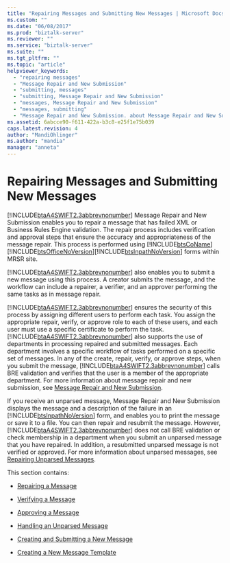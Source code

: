 ```yaml
---
title: "Repairing Messages and Submitting New Messages | Microsoft Docs"
ms.custom: ""
ms.date: "06/08/2017"
ms.prod: "biztalk-server"
ms.reviewer: ""
ms.service: "biztalk-server"
ms.suite: ""
ms.tgt_pltfrm: ""
ms.topic: "article"
helpviewer_keywords: 
  - "repairing messages"
  - "Message Repair and New Submission"
  - "submitting, messages"
  - "submitting, Message Repair and New Submission"
  - "messages, Message Repair and New Submission"
  - "messages, submitting"
  - "Message Repair and New Submission. about Message Repair and New Submission"
ms.assetid: 6abcce90-f611-422a-b3c8-e25f1e75b039
caps.latest.revision: 4
author: "MandiOhlinger"
ms.author: "mandia"
manager: "anneta"
---
```

# Repairing Messages and Submitting New Messages
[!INCLUDE[btaA4SWIFT2.3abbrevnonumber](../../includes/btaa4swift2-3abbrevnonumber-md.md)] Message Repair and New Submission enables you to repair a message that has failed XML or Business Rules Engine validation. The repair process includes verification and approval steps that ensure the accuracy and appropriateness of the message repair. This process is performed using [!INCLUDE[btsCoName](../../includes/btsconame-md.md)][!INCLUDE[btsOfficeNoVersion](../../includes/btsofficenoversion-md.md)][!INCLUDE[btsInpathNoVersion](../../includes/btsinpathnoversion-md.md)] forms within MRSR site.  
  
 [!INCLUDE[btaA4SWIFT2.3abbrevnonumber](../../includes/btaa4swift2-3abbrevnonumber-md.md)] also enables you to submit a new message using this process. A creator submits the message, and the workflow can include a repairer, a verifier, and an approver performing the same tasks as in message repair.  
  
 [!INCLUDE[btaA4SWIFT2.3abbrevnonumber](../../includes/btaa4swift2-3abbrevnonumber-md.md)] ensures the security of this process by assigning different users to perform each task. You assign the appropriate repair, verify, or approve role to each of these users, and each user must use a specific certificate to perform the task. [!INCLUDE[btaA4SWIFT2.3abbrevnonumber](../../includes/btaa4swift2-3abbrevnonumber-md.md)] also supports the use of departments in processing repaired and submitted messages. Each department involves a specific workflow of tasks performed on a specific set of messages. In any of the create, repair, verify, or approve steps, when you submit the message, [!INCLUDE[btaA4SWIFT2.3abbrevnonumber](../../includes/btaa4swift2-3abbrevnonumber-md.md)] calls BRE validation and verifies that the user is a member of the appropriate department. For more information about message repair and new submission, see [Message Repair and New Submission](../../adapters-and-accelerators/accelerator-swift/message-repair-and-new-submission.md).  
  
 If you receive an unparsed message, Message Repair and New Submission displays the message and a description of the failure in an [!INCLUDE[btsInpathNoVersion](../../includes/btsinpathnoversion-md.md)] form, and enables you to print the message or save it to a file. You can then repair and resubmit the message. However, [!INCLUDE[btaA4SWIFT2.3abbrevnonumber](../../includes/btaa4swift2-3abbrevnonumber-md.md)] does not call BRE validation or check membership in a department when you submit an unparsed message that you have repaired. In addition, a resubmitted unparsed message is not verified or approved. For more information about unparsed messages, see [Repairing Unparsed Messages](../../adapters-and-accelerators/accelerator-swift/repairing-unparsed-messages.md).  
  
 This section contains:  
  
-   [Repairing a Message](../../adapters-and-accelerators/accelerator-swift/repairing-a-message.md)  
  
-   [Verifying a Message](../../adapters-and-accelerators/accelerator-swift/verifying-a-message.md)  
  
-   [Approving a Message](../../adapters-and-accelerators/accelerator-swift/approving-a-message.md)  
  
-   [Handling an Unparsed Message](../../adapters-and-accelerators/accelerator-swift/handling-an-unparsed-message.md)  
  
-   [Creating and Submitting a New Message](../../adapters-and-accelerators/accelerator-swift/creating-and-submitting-a-new-message.md)  
  
-   [Creating a New Message Template](../../adapters-and-accelerators/accelerator-swift/creating-a-new-message-template.md)